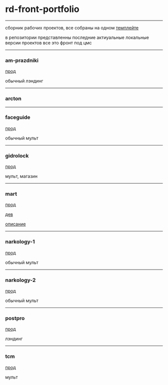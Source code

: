 # rd-front-portfolio
---

сборник рабочих проектов, все собраны на одном [темплейте](https://github.com/zatzoid/front-vanilla)

в репозитории представленны последние актиуальные локальные версии проектов
все это фронт под цмс

---

### am-prazdniki

[прод](https://am-prazdniki.ru/)

обычный лэндинг

---

### arcton


---

### faceguide

[прод](https://faceguide.ru/)

обычный мульт 

---


### gidrolock

[прод](https://gidrolock.ru/)

мульт, магазин 

---


### mart

[прод]()

[дев](https://requestdesign.github.io/mart/)

[описание](https://github.com/zatzoid/mart)

---


### narkology-1

[прод](https://narcology-med.ru/)

обычный мульт

---


### narkology-2

[прод](https://limpiar-clinic.ru/)

обычный мульт

---


### postpro

[прод]()

лэндинг

---


### tcm

[прод](https://t-c-m.ru/)

мульт
